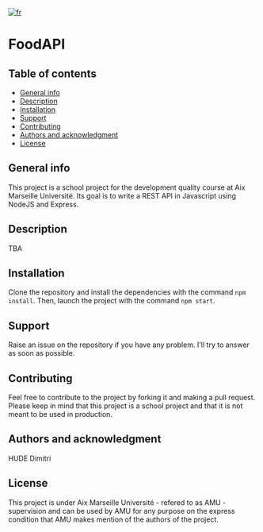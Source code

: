 [![fr](https://img.shields.io/badge/lang-fr--fr-blue.svg)](./README.fr-FR.md)   

# FoodAPI
## Table of contents
* [General info](#general-info)
* [Description](#description)
* [Installation](#installation)
* [Support](#support)
* [Contributing](#contributing)
* [Authors and acknowledgment](#authors-and-acknowledgment)
* [License](#license)

## General info
This project is a school project for the development quality course at Aix Marseille Université.
Its goal is to write a REST API in Javascript using NodeJS and Express.

## Description
TBA

## Installation
Clone the repository and install the dependencies with the command `npm install`.
Then, launch the project with the command `npm start`.

## Support
Raise an issue on the repository if you have any problem. I'll try to answer as soon as possible.

## Contributing
Feel free to contribute to the project by forking it and making a pull request. Please keep in mind that this project is a school project and that it is not meant to be used in production.

## Authors and acknowledgment
HUDE Dimitri

## License
This project is under Aix Marseille Université - refered to as AMU - supervision and can be used by AMU for any purpose on the express condition that AMU makes mention of the authors of the project.
